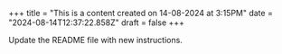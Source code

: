 +++
title = "This is a content created on 14-08-2024 at 3:15PM"
date = "2024-08-14T12:37:22.858Z"
draft = false
+++

  Update the README file with new instructions.
        